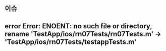## 이슈

## error Error: ENOENT: no such file or directory, rename 'TestApp/ios/rn07Tests/rn07Tests.m' -> 'TestApp/ios/rn07Tests/testappTests.m'

